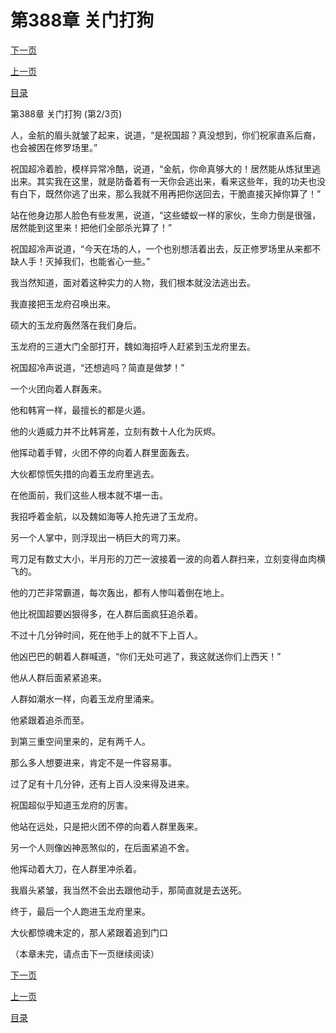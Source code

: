 <h1>第388章   关门打狗</h1>
            <div><p><a href="./1163_%E7%AC%AC388%E7%AB%A0_%E5%85%B3%E9%97%A8%E6%89%93%E7%8B%97.md">下一页</a></p><p><a href="./1161_%E7%AC%AC388%E7%AB%A0_%E5%85%B3%E9%97%A8%E6%89%93%E7%8B%97.md">上一页</a></p><p><a href="../">目录</a></p></div>
            <div><p>第388章   关门打狗 (第2/3页)</p><p>人，金航的眉头就皱了起来，说道，“是祝国超？真没想到，你们祝家直系后裔，也会被困在修罗场里。”</p><p>祝国超冷着脸，模样异常冷酷，说道，“金航，你命真够大的！居然能从炼狱里逃出来。其实我在这里，就是防备着有一天你会逃出来，看来这些年，我的功夫也没有白下，既然你逃了出来，那么我就不用再把你送回去，干脆直接灭掉你算了！”</p><p>站在他身边那人脸色有些发黑，说道，“这些蝼蚁一样的家伙，生命力倒是很强，居然能到这里来！把他们全部杀光算了！”</p><p>祝国超冷声说道，“今天在场的人，一个也别想活着出去，反正修罗场里从来都不缺人手！灭掉我们，也能省心一些。”</p><p>我当然知道，面对着这种实力的人物，我们根本就没法逃出去。</p><p>我直接把玉龙府召唤出来。</p><p>硕大的玉龙府轰然落在我们身后。</p><p>玉龙府的三道大门全部打开，魏如海招呼人赶紧到玉龙府里去。</p><p>祝国超冷声说道，“还想逃吗？简直是做梦！”</p><p>一个火团向着人群轰来。</p><p>他和韩宵一样，最擅长的都是火遁。</p><p>他的火遁威力并不比韩宵差，立刻有数十人化为灰烬。</p><p>他挥动着手臂，火团不停的向着人群里面轰去。</p><p>大伙都惊慌失措的向着玉龙府里逃去。</p><p>在他面前，我们这些人根本就不堪一击。</p><p>我招呼着金航，以及魏如海等人抢先进了玉龙府。</p><p>另一个人掌中，则浮现出一柄巨大的弯刀来。</p><p>弯刀足有数丈大小，半月形的刀芒一波接着一波的向着人群扫来，立刻变得血肉横飞的。</p><p>他的刀芒非常霸道，每次轰出，都有人惨叫着倒在地上。</p><p>他比祝国超要凶狠得多，在人群后面疯狂追杀着。</p><p>不过十几分钟时间，死在他手上的就不下上百人。</p><p>他凶巴巴的朝着人群喊道，“你们无处可逃了，我这就送你们上西天！”</p><p>他从人群后面紧紧追来。</p><p>人群如潮水一样，向着玉龙府里涌来。</p><p>他紧跟着追杀而至。</p><p>到第三重空间里来的，足有两千人。</p><p>那么多人想要进来，肯定不是一件容易事。</p><p>过了足有十几分钟，还有上百人没来得及进来。</p><p>祝国超似乎知道玉龙府的厉害。</p><p>他站在远处，只是把火团不停的向着人群里轰来。</p><p>另一个人则像凶神恶煞似的，在后面紧追不舍。</p><p>他挥动着大刀，在人群里冲杀着。</p><p>我眉头紧皱，我当然不会出去跟他动手，那简直就是去送死。</p><p>终于，最后一个人跑进玉龙府里来。</p><p>大伙都惊魂未定的，那人紧跟着追到门口</p><p>（本章未完，请点击下一页继续阅读）</p></div>
            <div><p><a href="./1163_%E7%AC%AC388%E7%AB%A0_%E5%85%B3%E9%97%A8%E6%89%93%E7%8B%97.md">下一页</a></p><p><a href="./1161_%E7%AC%AC388%E7%AB%A0_%E5%85%B3%E9%97%A8%E6%89%93%E7%8B%97.md">上一页</a></p><p><a href="../">目录</a></p></div>